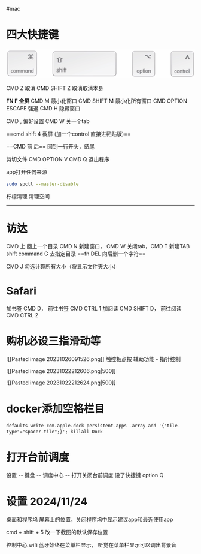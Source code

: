 #mac 

# 四大快捷键
![Pasted image 20231022202033.png](Pasted%20image%2020231022202033.png)


CMD Z 取消
CMD SHIFT Z 取消取消本身

**FN F 全屏**
CMD M 最小化窗口
CMD SHIFT M 最小化所有窗口
CMD OPTION ESCAPE 强退
CMD H 隐藏窗口

CMD , 偏好设置
CMD W 关一个tab

==cmd shift 4 截屏 (加一个control 直接进黏贴版)==

==CMD 前 后== 回到一行开头，结尾

剪切文件 CMD OPTION V
CMD Q 退出程序

app打开任何来源
```sh
sudo spctl --master-disable
```

柠檬清理 清理空间


---
# 访达
CMD 上 回上一个目录
CMD N 新建窗口， CMD W 关闭tab，CMD T 新建TAB
shift command G 去指定目录
==fn DEL 向后删一个字符==

CMD J 勾选计算所有大小（将显示文件夹大小）

# Safari
加书签 CMD D， 前往书签 CMD CTRL 1
加阅读 CMD SHIFT D， 前往阅读 CMD CTRL 2

# 购机必设三指滑动等
![[Pasted image 20231026091526.png]]
触控板点按
辅助功能 - 指针控制

![[Pasted image 20231022212606.png|500]]

![[Pasted image 20231022212624.png|500]]

# docker添加空格栏目
```
defaults write com.apple.dock persistent-apps -array-add '{"tile-type"="spacer-tile";}'; killall Dock
```

# 打开台前调度
设置 -- 键盘 -- 调度中心 -- 打开关闭台前调度
设了快捷键 option Q

# 设置 2024/11/24
桌面和程序坞 屏幕上的位置，关闭程序坞中显示建议app和最近使用app

cmd + shift + 5 改一下截图的默认保存位置

控制中心 wifi 蓝牙始终在菜单栏显示， 听觉在菜单栏显示可以调出背景音


